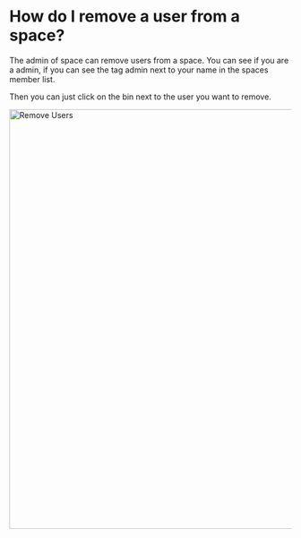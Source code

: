 

# How do I remove a user from a space?

The admin of space can remove users from a space. You can see if you are a admin, if you can see the tag admin next to your name in the spaces member list.

Then you can just click on the bin next to the user you want to remove.

<img alt="Remove Users" src="/img/docs/SpaceMembers.png" width="750"/>
